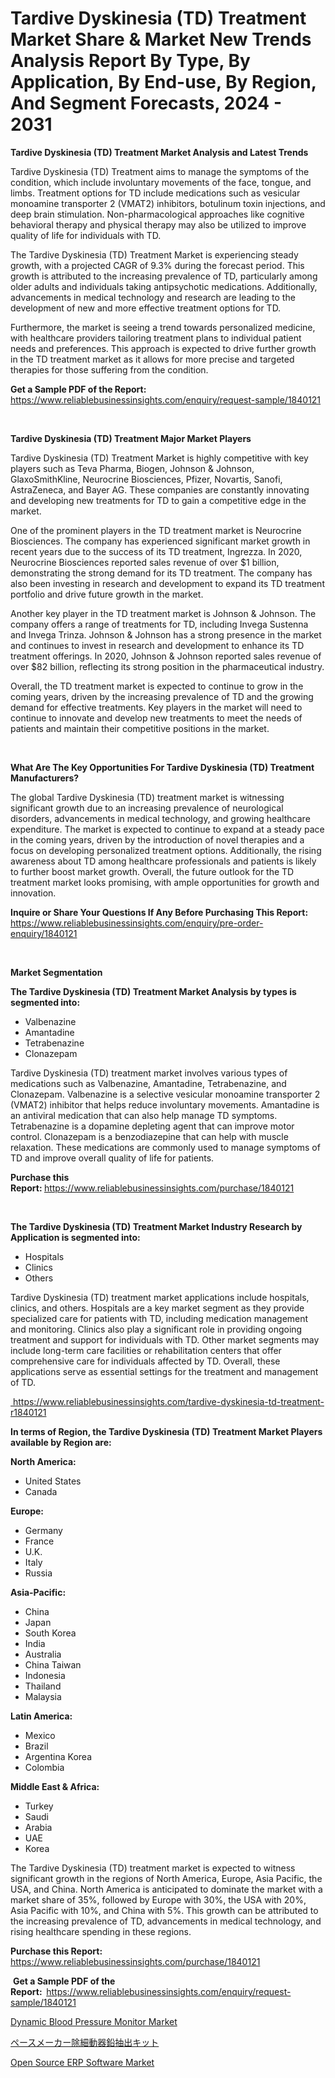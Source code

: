 <p><h1>Tardive Dyskinesia (TD) Treatment Market Share & Market New Trends Analysis Report By Type, By Application, By End-use, By Region, And Segment Forecasts, 2024 - 2031</h1></p><p><strong>Tardive Dyskinesia (TD) Treatment Market Analysis and Latest Trends</strong></p>
<p><p>Tardive Dyskinesia (TD) Treatment aims to manage the symptoms of the condition, which include involuntary movements of the face, tongue, and limbs. Treatment options for TD include medications such as vesicular monoamine transporter 2 (VMAT2) inhibitors, botulinum toxin injections, and deep brain stimulation. Non-pharmacological approaches like cognitive behavioral therapy and physical therapy may also be utilized to improve quality of life for individuals with TD.</p><p>The Tardive Dyskinesia (TD) Treatment Market is experiencing steady growth, with a projected CAGR of 9.3% during the forecast period. This growth is attributed to the increasing prevalence of TD, particularly among older adults and individuals taking antipsychotic medications. Additionally, advancements in medical technology and research are leading to the development of new and more effective treatment options for TD.</p><p>Furthermore, the market is seeing a trend towards personalized medicine, with healthcare providers tailoring treatment plans to individual patient needs and preferences. This approach is expected to drive further growth in the TD treatment market as it allows for more precise and targeted therapies for those suffering from the condition.</p></p>
<p><strong>Get a Sample PDF of the Report:&nbsp;</strong> <a href="https://www.reliablebusinessinsights.com/enquiry/request-sample/1840121">https://www.reliablebusinessinsights.com/enquiry/request-sample/1840121</a></p>
<p>&nbsp;</p>
<p><strong>Tardive Dyskinesia (TD) Treatment Major Market Players</strong></p>
<p><p>Tardive Dyskinesia (TD) Treatment Market is highly competitive with key players such as Teva Pharma, Biogen, Johnson & Johnson, GlaxoSmithKline, Neurocrine Biosciences, Pfizer, Novartis, Sanofi, AstraZeneca, and Bayer AG. These companies are constantly innovating and developing new treatments for TD to gain a competitive edge in the market.</p><p>One of the prominent players in the TD treatment market is Neurocrine Biosciences. The company has experienced significant market growth in recent years due to the success of its TD treatment, Ingrezza. In 2020, Neurocrine Biosciences reported sales revenue of over $1 billion, demonstrating the strong demand for its TD treatment. The company has also been investing in research and development to expand its TD treatment portfolio and drive future growth in the market.</p><p>Another key player in the TD treatment market is Johnson & Johnson. The company offers a range of treatments for TD, including Invega Sustenna and Invega Trinza. Johnson & Johnson has a strong presence in the market and continues to invest in research and development to enhance its TD treatment offerings. In 2020, Johnson & Johnson reported sales revenue of over $82 billion, reflecting its strong position in the pharmaceutical industry.</p><p>Overall, the TD treatment market is expected to continue to grow in the coming years, driven by the increasing prevalence of TD and the growing demand for effective treatments. Key players in the market will need to continue to innovate and develop new treatments to meet the needs of patients and maintain their competitive positions in the market.</p></p>
<p>&nbsp;</p>
<p><strong>What Are The Key Opportunities For Tardive Dyskinesia (TD) Treatment Manufacturers?</strong></p>
<p><p>The global Tardive Dyskinesia (TD) treatment market is witnessing significant growth due to an increasing prevalence of neurological disorders, advancements in medical technology, and growing healthcare expenditure. The market is expected to continue to expand at a steady pace in the coming years, driven by the introduction of novel therapies and a focus on developing personalized treatment options. Additionally, the rising awareness about TD among healthcare professionals and patients is likely to further boost market growth. Overall, the future outlook for the TD treatment market looks promising, with ample opportunities for growth and innovation.</p></p>
<p><strong>Inquire or Share Your Questions If Any Before Purchasing This Report:</strong> <a href="https://www.reliablebusinessinsights.com/enquiry/pre-order-enquiry/1840121">https://www.reliablebusinessinsights.com/enquiry/pre-order-enquiry/1840121</a></p>
<p>&nbsp;</p>
<p><strong>Market Segmentation</strong></p>
<p><strong>The Tardive Dyskinesia (TD) Treatment Market Analysis by types is segmented into:</strong></p>
<p><ul><li>Valbenazine</li><li>Amantadine</li><li>Tetrabenazine</li><li>Clonazepam</li></ul></p>
<p><p>Tardive Dyskinesia (TD) treatment market involves various types of medications such as Valbenazine, Amantadine, Tetrabenazine, and Clonazepam. Valbenazine is a selective vesicular monoamine transporter 2 (VMAT2) inhibitor that helps reduce involuntary movements. Amantadine is an antiviral medication that can also help manage TD symptoms. Tetrabenazine is a dopamine depleting agent that can improve motor control. Clonazepam is a benzodiazepine that can help with muscle relaxation. These medications are commonly used to manage symptoms of TD and improve overall quality of life for patients.</p></p>
<p><strong>Purchase this Report:&nbsp;</strong><a href="https://www.reliablebusinessinsights.com/purchase/1840121">https://www.reliablebusinessinsights.com/purchase/1840121</a></p>
<p>&nbsp;</p>
<p><strong>The Tardive Dyskinesia (TD) Treatment Market Industry Research by Application is segmented into:</strong></p>
<p><ul><li>Hospitals</li><li>Clinics</li><li>Others</li></ul></p>
<p><p>Tardive Dyskinesia (TD) treatment market applications include hospitals, clinics, and others. Hospitals are a key market segment as they provide specialized care for patients with TD, including medication management and monitoring. Clinics also play a significant role in providing ongoing treatment and support for individuals with TD. Other market segments may include long-term care facilities or rehabilitation centers that offer comprehensive care for individuals affected by TD. Overall, these applications serve as essential settings for the treatment and management of TD.</p></p>
<p><a href="https://www.reliablebusinessinsights.com/tardive-dyskinesia-td-treatment-r1840121">&nbsp;https://www.reliablebusinessinsights.com/tardive-dyskinesia-td-treatment-r1840121</a></p>
<p><strong>In terms of Region, the Tardive Dyskinesia (TD) Treatment Market Players available by Region are:</strong></p>
<p>
    <p> <strong> North America: </strong>
        <ul>
            <li>United States</li>
            <li>Canada</li>
        </ul>
        </p> 
    <p> <strong> Europe: </strong>
        <ul>
            <li>Germany</li>
            <li>France</li>
            <li>U.K.</li>
            <li>Italy</li>
            <li>Russia</li>
        </ul>
        </p> 
    <p> <strong> Asia-Pacific: </strong>
        <ul>
            <li>China</li>
            <li>Japan</li>
            <li>South Korea</li>
            <li>India</li>
            <li>Australia</li>
            <li>China Taiwan</li>
            <li>Indonesia</li>
            <li>Thailand</li>
            <li>Malaysia</li>
        </ul>
        </p> 
    <p> <strong> Latin America: </strong>
        <ul>
            <li>Mexico</li>
            <li>Brazil</li>
            <li>Argentina Korea</li>
            <li>Colombia</li>
        </ul>
        </p> 
    <p> <strong> Middle East & Africa: </strong>
        <ul>
            <li>Turkey</li>
            <li>Saudi</li>
            <li>Arabia</li>
            <li>UAE</li>
            <li>Korea</li>
        </ul>
    </p>
    </p>
<p><p>The Tardive Dyskinesia (TD) treatment market is expected to witness significant growth in the regions of North America, Europe, Asia Pacific, the USA, and China. North America is anticipated to dominate the market with a market share of 35%, followed by Europe with 30%, the USA with 20%, Asia Pacific with 10%, and China with 5%. This growth can be attributed to the increasing prevalence of TD, advancements in medical technology, and rising healthcare spending in these regions.</p></p>
<p><strong>Purchase this Report: </strong><a href="https://www.reliablebusinessinsights.com/purchase/1840121">https://www.reliablebusinessinsights.com/purchase/1840121</a></p>
<p>&nbsp;<strong>Get a Sample PDF of the Report:&nbsp;&nbsp;</strong><a href="https://www.reliablebusinessinsights.com/enquiry/request-sample/1840121">https://www.reliablebusinessinsights.com/enquiry/request-sample/1840121</a></p>
<p><strong></strong></p>
<p><p><a href="https://view.publitas.com/reportprime-1/global-dynamic-blood-pressure-monitor-market-by-product-type-by-application-by-region-and-companies-industry-segment-outlook-market-assessment-competition-scenario-trends-and-forecast-2024-2031/">Dynamic Blood Pressure Monitor Market</a></p><p><a href="https://github.com/oqoeusbvpadwjs08/Market-Research-Report-List-3/blob/main/9325608179258.md">ペースメーカー除細動器鉛抽出キット</a></p><p><a href="https://github.com/mdmisese/Market-Research-Report-List-1/blob/main/open-source-erp-software-market.md">Open Source ERP Software Market</a></p></p>